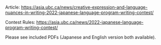 Article: 
https://asia.ubc.ca/news/creative-expression-and-language-nuances-in-writing-2022-japanese-language-program-writing-contest/

Contest Rules:
https://asia.ubc.ca/news/2022-japanese-language-program-writing-contest/

Please see included PDFs (Japanese and English version both available). 